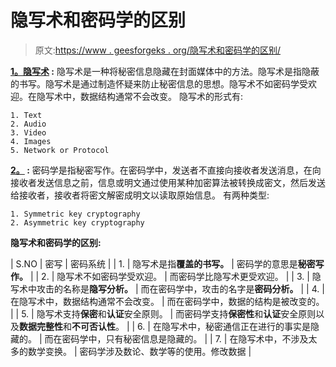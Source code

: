 # 隐写术和密码学的区别

> 原文:[https://www . geesforgeks . org/隐写术和密码学的区别/](https://www.geeksforgeeks.org/difference-between-steganography-and-cryptography/)

**[1。隐写术](https://www.geeksforgeeks.org/computer-network-image-steganography/) :**
隐写术是一种将秘密信息隐藏在封面媒体中的方法。隐写术是指隐蔽的书写。隐写术是通过制造怀疑来防止秘密信息的思想。隐写术不如密码学受欢迎。在隐写术中，数据结构通常不会改变。
隐写术的形式有:

```
1. Text
2. Audio
3. Video
4. Images
5. Network or Protocol

```

**[2。](https://www.geeksforgeeks.org/cryptography-introduction-to-crypto-terminologies/) :**
密码学是指秘密写作。在密码学中，发送者不直接向接收者发送消息，在向接收者发送信息之前，信息或明文通过使用某种加密算法被转换成密文，然后发送给接收者，接收者将密文解密成明文以读取原始信息。
有两种类型:

```
1. Symmetric key cryptography
2. Asymmetric key cryptography 
```

**隐写术和密码学的区别:**

| S.NO | 密写 | 密码系统 |
| 1. | 隐写术是指**覆盖的书写。** | 密码学的意思是**秘密写作。** |
| 2. | 隐写术不如密码学受欢迎。 | 而密码学比隐写术更受欢迎。 |
| 3. | 隐写术中攻击的名称是**隐写分析。** | 而在密码学中，攻击的名字是**密码分析。** |
| 4. | 在隐写术中，数据结构通常不会改变。 | 而在密码学中，数据的结构是被改变的。 |
| 5. | 隐写术支持**保密**和**认证**安全原则。 | 而密码学支持**保密性**和**认证**安全原则以及**数据完整性**和**不可否认性**。 |
| 6. | 在隐写术中，秘密通信正在进行的事实是隐藏的。 | 而在密码学中，只有秘密信息是隐藏的。 |
| 7. | 在隐写术中，不涉及太多的数学变换。 | 密码学涉及数论、数学等的使用。修改数据 |